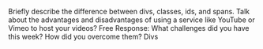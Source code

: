 Briefly describe the difference between divs, classes, ids, and spans.
Talk about the advantages and disadvantages of using a service like YouTube or Vimeo to host your videos?
Free Response: What challenges did you have this week? How did you overcome them?
Divs
